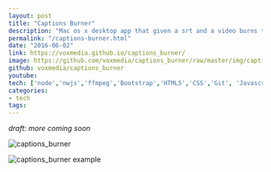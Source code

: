 ```yaml
---
layout: post
title: "Captions Burner"
description: "Mac os x desktop app that given a srt and a video burns the captions onto the video. Can also export as gif."
permalink: "/captions-burner.html"
date: "2016-06-02"
link: https://voxmedia.github.io/captions_burner/
image: https://github.com/voxmedia/captions_burner/raw/master/img/captions_burner.png
github: voxmedia/captions_burner
youtube: 
tech: ['node','nwjs','ffmpeg','Bootstrap','HTML5','CSS','Git', 'Javascript']
categories:
- tech
tags:
---
```


_draft: more coming soon_


![captions_burner](https://github.com/voxmedia/captions_burner/raw/master/img/captions_burner.png)

![captions_burner example](https://github.com/voxmedia/captions_burner/raw/master/img/example_captions.png)





<!-- 


Captions burner 
https://voxmedia.github.io/captions_burner/ 
Needs testing with vtt to see if it supports styling. 


 -->

